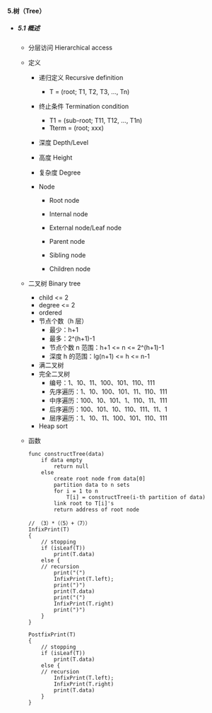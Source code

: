#### 5.树（Tree）

* ##### 5.1 概述

  * 分层访问 Hierarchical access

  * 定义

    * 递归定义 Recursive definition

      * T = (root; T1, T2, T3, ..., Tn)

    * 终止条件 Termination condition

      * T1 = (sub-root; T11, T12, ..., T1n)
      * Tterm = (root; xxx)

    * 深度 Depth/Level

    * 高度 Height

    * 复杂度 Degree

    * Node

      * Root node

      * Internal node

      * External node/Leaf node

        

      * Parent node

      * Sibling node

      * Children node

  * 二叉树 Binary tree

    * child <= 2
    * degree <= 2
    * ordered
    * 节点个数（h 层）
      * 最少：h+1
      * 最多：2^(h+1)-1
      * 节点个数 n 范围：h+1  <=  n  <=  2^(h+1)-1
      * 深度 h 的范围：lg(n+1)  <=  h  <=  n-1
    * 满二叉树
    * 完全二叉树
      * 编号：1、10、11、100、101、110、111
      * 先序遍历：1、10、100、101、11、110、111
      * 中序遍历：100、10、101、1、110、11、111
      * 后序遍历：100、101、10、110、111、11、1
      * 层序遍历：1、10、11、100、101、110、111
    * Heap sort

  * 函数

    ```pseudocode
    func constructTree(data)
    	if data empty
    		return null
    	else
    		create root node from data[0]
    		partition data to n sets
    		for i = 1 to n
    			T[i] = constructTree(i-th partition of data)
    		link root to T[i]'s 
    		return address of root node
    		
    // （3）*（（5）+（7））
    InfixPrint(T)
    {
    	// stopping
    	if (isLeaf(T))
    		print(T.data)
    	else {
    	// recursion
    		print("(")
    		InfixPrint(T.left);
    		print(")")
    		print(T.data)
    		print("(")
    		InfixPrint(T.right)
    		print(")")
    	}
    }
    
    PostfixPrint(T)
    {
    	// stopping
    	if (isLeaf(T))
    		print(T.data)
    	else {
    	// recursion
    		InfixPrint(T.left);
    		InfixPrint(T.right)
    		print(T.data)
    	}
    }
    ```
    
    





























































